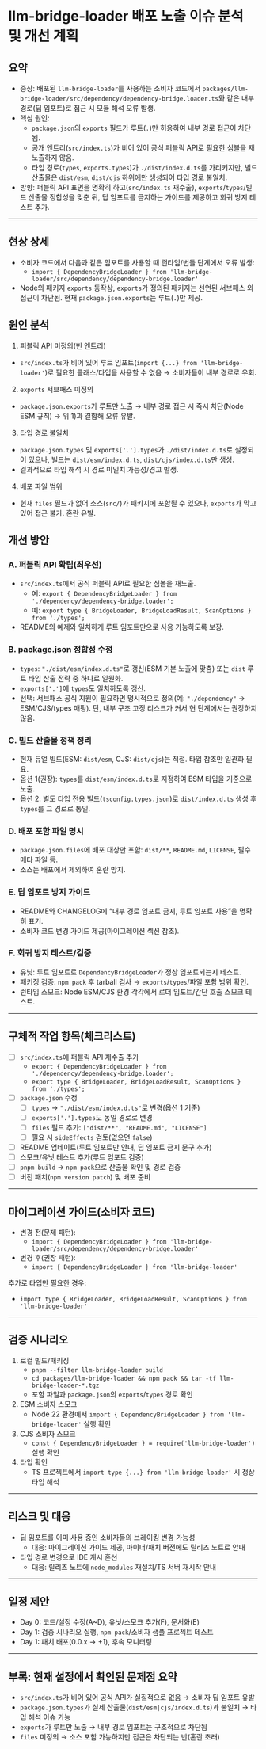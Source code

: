 # llm-bridge-loader 배포 노출 이슈 분석 및 개선 계획

## 요약
- 증상: 배포된 `llm-bridge-loader`를 사용하는 소비자 코드에서 `packages/llm-bridge-loader/src/dependency/dependency-bridge.loader.ts`와 같은 내부 경로(딥 임포트)로 접근 시 모듈 해석 오류 발생.
- 핵심 원인:
  - `package.json`의 `exports` 필드가 루트(`.`)만 허용하여 내부 경로 접근이 차단됨.
  - 공개 엔트리(`src/index.ts`)가 비어 있어 공식 퍼블릭 API로 필요한 심볼을 재노출하지 않음.
  - 타입 경로(`types`, `exports.types`)가 `./dist/index.d.ts`를 가리키지만, 빌드 산출물은 `dist/esm`, `dist/cjs` 하위에만 생성되어 타입 경로 불일치.
- 방향: 퍼블릭 API 표면을 명확히 하고(`src/index.ts` 재수출), `exports`/`types`/빌드 산출물 정합성을 맞춘 뒤, 딥 임포트를 금지하는 가이드를 제공하고 회귀 방지 테스트 추가.

---

## 현상 상세
- 소비자 코드에서 다음과 같은 임포트를 사용할 때 런타임/번들 단계에서 오류 발생:
  - `import { DependencyBridgeLoader } from 'llm-bridge-loader/src/dependency/dependency-bridge.loader'`
- Node의 패키지 `exports` 동작상, `exports`가 정의된 패키지는 선언된 서브패스 외 접근이 차단됨. 현재 `package.json.exports`는 루트(`.`)만 제공.

## 원인 분석
1) 퍼블릭 API 미정의(빈 엔트리)
- `src/index.ts`가 비어 있어 루트 임포트(`import {...} from 'llm-bridge-loader'`)로 필요한 클래스/타입을 사용할 수 없음 → 소비자들이 내부 경로로 우회.

2) `exports` 서브패스 미정의
- `package.json.exports`가 루트만 노출 → 내부 경로 접근 시 즉시 차단(Node ESM 규칙) → 위 1)과 결합해 오류 유발.

3) 타입 경로 불일치
- `package.json.types` 및 `exports['.'].types`가 `./dist/index.d.ts`로 설정되어 있으나, 빌드는 `dist/esm/index.d.ts`, `dist/cjs/index.d.ts`만 생성.
- 결과적으로 타입 해석 시 경로 미일치 가능성/경고 발생.

4) 배포 파일 범위
- 현재 `files` 필드가 없어 소스(`src/`)가 패키지에 포함될 수 있으나, `exports`가 막고 있어 접근 불가. 혼란 유발.

## 개선 방안

### A. 퍼블릭 API 확립(최우선)
- `src/index.ts`에서 공식 퍼블릭 API로 필요한 심볼을 재노출.
  - 예: `export { DependencyBridgeLoader } from './dependency/dependency-bridge.loader';`
  - 예: `export type { BridgeLoader, BridgeLoadResult, ScanOptions } from './types';`
- README의 예제와 일치하게 루트 임포트만으로 사용 가능하도록 보장.

### B. package.json 정합성 수정
- `types`: `"./dist/esm/index.d.ts"`로 갱신(ESM 기본 노출에 맞춤) 또는 `dist` 루트 타입 산출 전략 중 하나로 일원화.
- `exports['.']`에 `types`도 일치하도록 갱신.
- 선택: 서브패스 공식 지원이 필요하면 명시적으로 정의(예: `"./dependency"` → ESM/CJS/types 매핑). 단, 내부 구조 고정 리스크가 커서 현 단계에서는 권장하지 않음.

### C. 빌드 산출물 정책 정리
- 현재 듀얼 빌드(ESM: `dist/esm`, CJS: `dist/cjs`)는 적절. 타입 참조만 일관화 필요.
- 옵션 1(권장): `types`를 `dist/esm/index.d.ts`로 지정하여 ESM 타입을 기준으로 노출.
- 옵션 2: 별도 타입 전용 빌드(`tsconfig.types.json`)로 `dist/index.d.ts` 생성 후 `types`를 그 경로로 통일.

### D. 배포 포함 파일 명시
- `package.json.files`에 배포 대상만 포함: `dist/**`, `README.md`, `LICENSE`, 필수 메타 파일 등.
- 소스는 배포에서 제외하여 혼란 방지.

### E. 딥 임포트 방지 가이드
- README와 CHANGELOG에 “내부 경로 임포트 금지, 루트 임포트 사용”을 명확히 표기.
- 소비자 코드 변경 가이드 제공(마이그레이션 섹션 참조).

### F. 회귀 방지 테스트/검증
- 유닛: 루트 임포트로 `DependencyBridgeLoader`가 정상 임포트되는지 테스트.
- 패키징 검증: `npm pack` 후 tarball 검사 → `exports`/`types`/파일 포함 범위 확인.
- 런타임 스모크: Node ESM/CJS 환경 각각에서 로더 임포트/간단 호출 스모크 테스트.

---

## 구체적 작업 항목(체크리스트)
- [ ] `src/index.ts`에 퍼블릭 API 재수출 추가
  - `export { DependencyBridgeLoader } from './dependency/dependency-bridge.loader';`
  - `export type { BridgeLoader, BridgeLoadResult, ScanOptions } from './types';`
- [ ] `package.json` 수정
  - [ ] `types` → `"./dist/esm/index.d.ts"`로 변경(옵션 1 기준)
  - [ ] `exports['.'].types`도 동일 경로로 변경
  - [ ] `files` 필드 추가: `["dist/**", "README.md", "LICENSE"]`
  - [ ] 필요 시 `sideEffects` 검토(없으면 `false`)
- [ ] README 업데이트(루트 임포트만 안내, 딥 임포트 금지 문구 추가)
- [ ] 스모크/유닛 테스트 추가(루트 임포트 검증)
- [ ] `pnpm build` → `npm pack`으로 산출물 확인 및 경로 검증
- [ ] 버전 패치(`npm version patch`) 및 배포 준비

---

## 마이그레이션 가이드(소비자 코드)
- 변경 전(문제 패턴):
  - `import { DependencyBridgeLoader } from 'llm-bridge-loader/src/dependency/dependency-bridge.loader'`
- 변경 후(권장 패턴):
  - `import { DependencyBridgeLoader } from 'llm-bridge-loader'`

추가로 타입만 필요한 경우:
  - `import type { BridgeLoader, BridgeLoadResult, ScanOptions } from 'llm-bridge-loader'`

---

## 검증 시나리오
1) 로컬 빌드/패키징
   - `pnpm --filter llm-bridge-loader build`
   - `cd packages/llm-bridge-loader && npm pack && tar -tf llm-bridge-loader-*.tgz`
   - 포함 파일과 `package.json`의 `exports`/`types` 경로 확인
2) ESM 소비자 스모크
   - Node 22 환경에서 `import { DependencyBridgeLoader } from 'llm-bridge-loader'` 실행 확인
3) CJS 소비자 스모크
   - `const { DependencyBridgeLoader } = require('llm-bridge-loader')` 실행 확인
4) 타입 확인
   - TS 프로젝트에서 `import type {...} from 'llm-bridge-loader'` 시 정상 타입 해석

---

## 리스크 및 대응
- 딥 임포트를 이미 사용 중인 소비자들의 브레이킹 변경 가능성
  - 대응: 마이그레이션 가이드 제공, 마이너/패치 버전에도 릴리즈 노트로 안내
- 타입 경로 변경으로 IDE 캐시 혼선
  - 대응: 릴리즈 노트에 `node_modules` 재설치/TS 서버 재시작 안내

---

## 일정 제안
- Day 0: 코드/설정 수정(A~D), 유닛/스모크 추가(F), 문서화(E)
- Day 1: 검증 시나리오 실행, `npm pack`/소비자 샘플 프로젝트 테스트
- Day 1: 패치 배포(0.0.x → +1), 후속 모니터링

---

## 부록: 현재 설정에서 확인된 문제점 요약
- `src/index.ts`가 비어 있어 공식 API가 실질적으로 없음 → 소비자 딥 임포트 유발
- `package.json.types`가 실제 산출물(`dist/esm|cjs/index.d.ts`)과 불일치 → 타입 해석 이슈 가능
- `exports`가 루트만 노출 → 내부 경로 임포트는 구조적으로 차단됨
- `files` 미정의 → 소스 포함 가능하지만 접근은 차단되는 반(혼란 초래)

